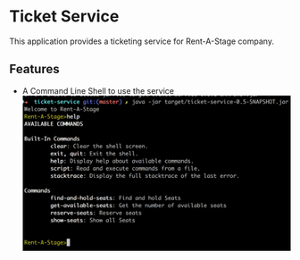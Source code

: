 # Ticket Service
This application provides a ticketing service for Rent-A-Stage company.

## Features
* A Command Line Shell to use the service
	![alt text](https://github.com/dineshbhat/ticketservice/blob/master/images/Shell.png "Command Line Shell")
